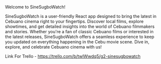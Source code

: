 Welcome to SineSugboWatch!

SineSugboWatch is a user-friendly React app designed to bring the latest in Cebuano cinema right to your fingertips. Discover local films, explore showtimes, and get detailed insights into the world of Cebuano filmmakers and stories. Whether you're a fan of classic Cebuano films or interested in the latest releases, SineSugboWatch offers a seamless experience to keep you updated on everything happening in the Cebu movie scene. Dive in, explore, and celebrate Cebuano cinema with us!


Link For Trello - https://trello.com/b/twIWwdq5/g2-sinesugbowatch
